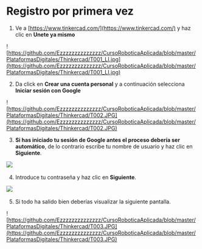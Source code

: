 # Registro por primera vez

1. Ve a [https://www.tinkercad.com/](https://www.tinkercad.com/) y haz clic en **Unete ya mismo**

![https://github.com/Ezzzzzzzzzzzzzz/CursoRoboticaAplicada/blob/master/PlataformasDigitales/Thinkercad/T001_LI.jpg](https://github.com/Ezzzzzzzzzzzzzz/CursoRoboticaAplicada/blob/master/PlataformasDigitales/Thinkercad/T001_LI.jpg)

2. Da click en **Crear una cuenta personal** y a continuación selecciona **Iniciar sesión con Google**

![https://github.com/Ezzzzzzzzzzzzzz/CursoRoboticaAplicada/blob/master/PlataformasDigitales/Thinkercad/T002.JPG](https://github.com/Ezzzzzzzzzzzzzz/CursoRoboticaAplicada/blob/master/PlataformasDigitales/Thinkercad/T002.JPG)

3. **Si has iniciado tu sesión de Google antes el proceso debería ser automático**, de lo contrario escribe tu nombre de usuario y haz clic en **Siguiente**.

![](https://lh3.googleusercontent.com/K8TW05qyyzHCF6TMEyhvZK1oX9LOPbSHiPrAqseSxJFC0qi_dMeqfz9T61hZ6TvvaRc=w219)

4. Introduce tu contraseña y haz clic en **Siguiente**.

![](https://lh3.googleusercontent.com/XMlshTFv2qDZMD8s-1xz0OMC1OjC11G2GfTthWzYRMk9gGIBm7hw3_nhezxPogI3gLE=w219)

5. Si todo ha salido bien deberías visualizar la siguiente pantalla.

![https://github.com/Ezzzzzzzzzzzzzz/CursoRoboticaAplicada/blob/master/PlataformasDigitales/Thinkercad/T003.JPG](https://github.com/Ezzzzzzzzzzzzzz/CursoRoboticaAplicada/blob/master/PlataformasDigitales/Thinkercad/T003.JPG)
<!--stackedit_data:
eyJoaXN0b3J5IjpbLTM1NDUzNTU5MCwtOTQyMTc2NDg4LDEyND
A4Mjg3NjJdfQ==
-->